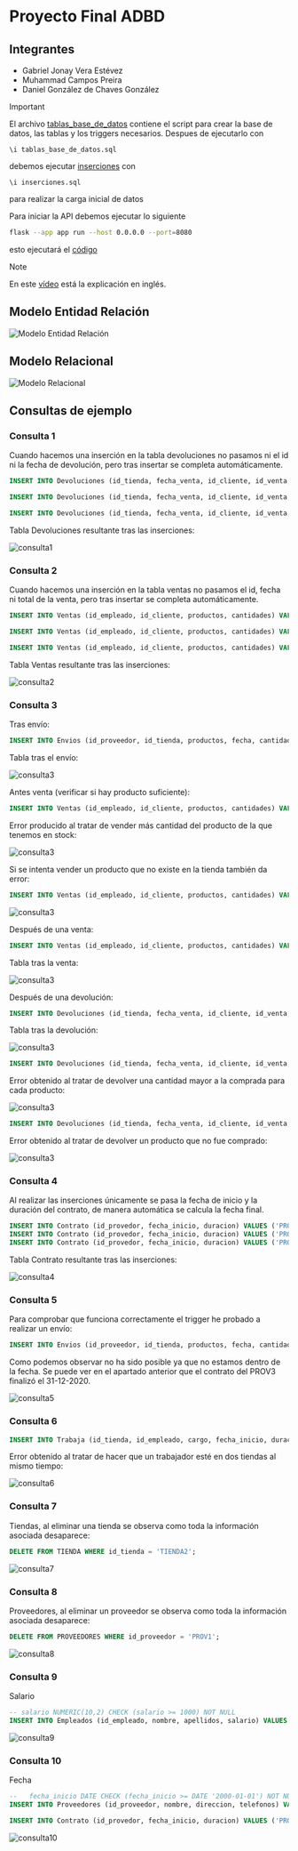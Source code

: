 # Proyecto Final ADBD
## Integrantes
- Gabriel Jonay Vera Estévez
- Muhammad Campos Preira
- Daniel González de Chaves González

> [!IMPORTANT]
> El archivo [tablas_base_de_datos](tablas_base_de_datos.sql) contiene el script para crear la base de datos, las tablas y los triggers necesarios.
> Despues de ejecutarlo con
> ```psql
> \i tablas_base_de_datos.sql
> ```
> debemos ejecutar [inserciones](inserciones.sql) con
>  ```psql
> \i inserciones.sql
>  ```
>  para realizar la carga inicial de datos
>
> Para iniciar la API debemos ejecutar lo siguiente
> ```bash
> flask --app app run --host 0.0.0.0 --port=8080
> ```
> esto ejecutará el [código](app.py)

> [!NOTE]
> 
> En este [vídeo](https://www.youtube.com/watch?v=yOu4f1kMP2Q) está la explicación en inglés.

## Modelo Entidad Relación

![Modelo Entidad Relación](imagenes/entidad-relacion.png)

## Modelo Relacional

![Modelo Relacional](imagenes/relacional-proyecto.png)

## Consultas de ejemplo

### Consulta 1

Cuando hacemos una inserción en la tabla devoluciones no pasamos ni el id ni la fecha de devolución, pero tras insertar se completa automáticamente.

    
```sql
INSERT INTO Devoluciones (id_tienda, fecha_venta, id_cliente, id_venta, productos, cantidades) VALUES ('TIENDA1', '2023-12-16', 45000000, 1, ARRAY['VLOL1', 'MCAM1'], ARRAY[1, 1]);

INSERT INTO Devoluciones (id_tienda, fecha_venta, id_cliente, id_venta, productos, cantidades) VALUES ('TIENDA2', '2023-12-16', 45000001, 2, ARRAY['PMOU1'], ARRAY[1]);

INSERT INTO Devoluciones (id_tienda, fecha_venta, id_cliente, id_venta, productos, cantidades) VALUES ('TIENDA2', '2023-12-16', 45000001, 2, ARRAY['PMOU1'], ARRAY[1]);
```

Tabla Devoluciones resultante tras las inserciones:

![consulta1](imagenes/image10.png)

### Consulta 2

Cuando hacemos una inserción en la tabla ventas no pasamos el id, fecha ni total de la venta, pero tras insertar se completa automáticamente.

```sql
INSERT INTO Ventas (id_empleado, id_cliente, productos, cantidades) VALUES (99999999, 45000000, ARRAY['VLOL1', 'MCAM1'], ARRAY[1, 1]);

INSERT INTO Ventas (id_empleado, id_cliente, productos, cantidades) VALUES (99999998, 45000001, ARRAY['PMOU1'], ARRAY[2]);

INSERT INTO Ventas (id_empleado, id_cliente, productos, cantidades) VALUES (99999998, 45000001, ARRAY['PMOU1'], ARRAY[2]);
```

Tabla Ventas resultante tras las inserciones:

![consulta2](imagenes/image6.png)

### Consulta 3

Tras envío:

```sql
INSERT INTO Envios (id_proveedor, id_tienda, productos, fecha, cantidades) VALUES ('PROV1', 'TIENDA1', ARRAY['VLOL1', 'MCAM1'], '2021-01-01', ARRAY[10, 10]);
```	

Tabla tras el envío:

![consulta3](imagenes/image12.png)

Antes venta (verificar si hay producto suficiente):

```sql
INSERT INTO Ventas (id_empleado, id_cliente, productos, cantidades) VALUES (99999999, 45000000, ARRAY['VLOL1', 'MCAM1'], ARRAY[5, 25]);
```

Error producido al tratar de vender más cantidad del producto de la que tenemos en stock:

![consulta3](imagenes/image8.png)

Si se intenta vender un producto que no existe en la tienda también da error:

```sql
INSERT INTO Ventas (id_empleado, id_cliente, productos, cantidades) VALUES (99999999, 45000000, ARRAY['VElDelAnillo'], ARRAY[25]);
```	

![consulta3](imagenes/image15.png)

Después de una venta:

```sql
INSERT INTO Ventas (id_empleado, id_cliente, productos, cantidades) VALUES (99999999, 45000000, ARRAY['VLOL1', 'MCAM1'], ARRAY[20, 20]);
```

Tabla tras la venta:

![consulta3](imagenes/image7.png)

Después de una devolución:

```sql
INSERT INTO Devoluciones (id_tienda, fecha_venta, id_cliente, id_venta, productos, cantidades) VALUES ('TIENDA2', '2023-12-20', 45000000, 2, ARRAY['VLOL1', 'MCAM1'], ARRAY[3, 3]);
```

Tabla tras la devolución:

![consulta3](imagenes/image2.png)

```sql
INSERT INTO Devoluciones (id_tienda, fecha_venta, id_cliente, id_venta, productos, cantidades) VALUES ('TIENDA2', '2023-12-20', 45000000, 2, ARRAY['VLOL1', 'MCAM1'], ARRAY[18, 18]);
```

Error obtenido al tratar de devolver una cantidad mayor a la comprada para cada producto:

![consulta3](imagenes/image19.png)


```sql
INSERT INTO Devoluciones (id_tienda, fecha_venta, id_cliente, id_venta, productos, cantidades) VALUES ('TIENDA2', '2023-12-20', 45000000, 1, ARRAY['VLOL2', 'MCAM1'], ARRAY[3, 3]);
```

Error obtenido al tratar de devolver un producto que no fue comprado:

![consulta3](imagenes/image18.png)

### Consulta 4

Al realizar las inserciones únicamente se pasa la fecha de inicio y la duración del contrato, de manera automática se calcula la fecha final.

```sql
INSERT INTO Contrato (id_provedor, fecha_inicio, duracion) VALUES ('PROV1', '2020-01-01', 365*5);
INSERT INTO Contrato (id_provedor, fecha_inicio, duracion) VALUES ('PROV2', '2020-01-01', 365*5);
INSERT INTO Contrato (id_provedor, fecha_inicio, duracion) VALUES ('PROV3', '2020-01-01', 365);
```

Tabla Contrato resultante tras las inserciones:

![consulta4](imagenes/image3.png)


### Consulta 5

Para comprobar que funciona correctamente el trigger he probado a realizar un envío:

```sql
INSERT INTO Envios (id_proveedor, id_tienda, productos, fecha, cantidades) VALUES ('PROV3', 'TIENDA2', ARRAY['PMOU1'], '2020-01-01', ARRAY[20]);
```

Como podemos observar no ha sido posible ya que no estamos dentro de la fecha. Se puede ver en el apartado anterior que el contrato del PROV3 finalizó el 31-12-2020.

![consulta5](imagenes/image17.png)

### Consulta 6

```sql
INSERT INTO Trabaja (id_tienda, id_empleado, cargo, fecha_inicio, duracion) VALUES ('TIENDA2', 99999998, 'Cajero', '2020-05-01', 365);
```

Error obtenido al tratar de hacer que un trabajador esté en dos tiendas al mismo tiempo:

![consulta6](imagenes/image4.png)

### Consulta 7

Tiendas, al eliminar una tienda se observa como toda la información asociada desaparece:

```sql
DELETE FROM TIENDA WHERE id_tienda = 'TIENDA2';
```

![consulta7](imagenes/image20.png)

### Consulta 8

Proveedores, al eliminar un proveedor se observa como toda la información asociada desaparece:

```sql
DELETE FROM PROVEEDORES WHERE id_proveedor = 'PROV1';
```

![consulta8](imagenes/image16.png)

### Consulta 9

Salario

```sql
-- salario NUMERIC(10,2) CHECK (salario >= 1000) NOT NULL
INSERT INTO Empleados (id_empleado, nombre, apellidos, salario) VALUES (99999997, 'Empleado 3', 'Apellido 1', 999);
```

![consulta9](imagenes/image14.png)

### Consulta 10

Fecha

```sql
--   fecha_inicio DATE CHECK (fecha_inicio >= DATE '2000-01-01') NOT NULL
INSERT INTO Proveedores (id_proveedor, nombre, direccion, telefonos) VALUES ('PROV4', 'Proveedor 4', 'Calle 4', ARRAY['444444444']);

INSERT INTO Contrato (id_provedor, fecha_inicio, duracion) VALUES ('PROV4', '1999-12-31', 365*5);
```

![consulta10](imagenes/image13.png)

